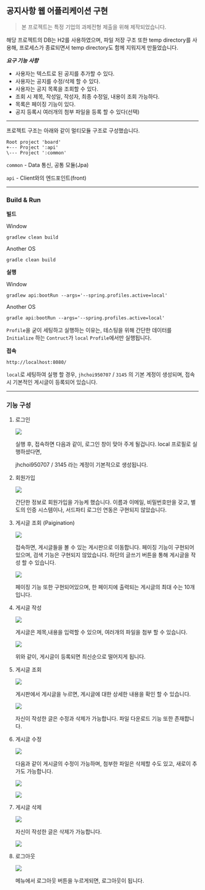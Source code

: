 ## 공지사항 웹 어플리케이션 구현

> 본 프로젝트는 특정 기업의 과제전형 제출을 위해 제작되었습니다.



해당 프로젝트의 DB는 H2를 사용하였으며, 파일 저장 구조 또한 temp directory를 사용해, 프로세스가 종료되면서 temp directory도 함께 지워지게 만들었습니다.



***요구 기능 사항***

* 사용자는 텍스트로 된 공지를 추가할 수 있다.
* 사용자는 공지를 수정/삭제 할 수 있다.
* 사용자는 공지 목록을 조회할 수 있다.
* 조회 시 제목, 작성일, 작성자, 최종 수정일, 내용이 조회 가능하다.
* 목록은 페이징 기능이 있다.
* 공지 등록시 여러개의 첨부 파일을 등록 할 수 있다(선택)

---

프로젝트 구조는 아래와 같이 멀티모듈 구조로 구성했습니다.

```shell
Root project 'board'
+--- Project ':api'
\--- Project ':common'
```

`common` - Data 통신, 공통 모듈(Jpa)

`api` - Client와의 엔드포인트(front)

---

### Build & Run

**빌드**

Window

```shell
gradlew clean build
```

Another OS

```shell
gradle clean build
```

**실행**

Window

```shell
gradlew api:bootRun --args='--spring.profiles.active=local'
```

Another OS

```shell
gradle api:bootRun --args='--spring.profiles.active=local'
```

`Profile`을  굳이 세팅하고 실행하는 이유는, 테스팅을 위해 간단한 데이터를 `Initialize` 하는 `Contruct`가 `local` `Profile`에서만 실행됩니다.

**접속**

```shell
http://localhost:8080/
```

`local`로 세팅하여 실행 할 경우, `jhchoi950707` / `3145` 의 기본 계정이 생성되며, 접속시 기본적인 게시글이 등록되어 있습니다.

---

### 기능 구성



1. 로그인

   ![](./img/login.png)

   실행 후, 접속하면 다음과 같이, 로그인 창이 맞아 주게 될겁니다. local 프로필로 실행하셨다면, 

   jhchoi950707 / 3145 라는 계정이 기본적으로 생성됩니다.

2. 회원가입

   ![](./img/signUp.png)

   간단한 정보로 회원가입을 가능케 했습니다. 이름과 이메일, 비밀번호만을 갖고, 별도의 인증 시스템이나, 서드파티 로그인 연동은 구현되지 않았습니다.

3. 게시글 조회 (Paigination)

   ![](./img/index.png)

   접속하면, 게시글들을 볼 수 있는 게시판으로 이동합니다. 페이징 기능이 구현되어 있으며, 검색 기능은 구현되지 않았습니다. 하단의 글쓰기 버튼을 통해 게시글을 작성 할 수 있습니다.

   

   ![](./img/페이징.png)

   페이징 기능 또한 구현되어있으며, 한 페이지에 출력되는 게시글의 최대 수는 10개입니다.

   

4. 게시글 작성

   ![](./img/write.png)

   게시글은 제목,내용을 입력할 수 있으며, 여러개의 파일을 첨부 할 수 있습니다.

   ![](./img/작성완료.png)

   위와 같이, 게시글이 등록되면 최신순으로 떨어지게 됩니다.

5. 게시글 조회

   ![](./img/게시글조회1.png)

   게시판에서 게시글을 누르면, 게시글에 대한 상세한 내용을 확인 할 수 있습니다.

   ![](./img/게시글조회2.png)

   자신이 작성한 글은 수정과 삭제가 가능합니다. 파일 다운로드 기능 또한 존재합니다.

6. 게시글 수정

   ![](./img/게시글수정1.png)

   다음과 같이 게시글의 수정이 가능하며, 첨부한 파일은 삭제할 수도 있고, 새로이 추가도 가능합니다.

   ![](./img/게시글수정2.png)

   ![](./img/게시글수정3.png)

   

7. 게시글 삭제

   ![](./img/게시글삭제1.png)

   자신이 작성한 글은 삭제가 가능합니다.

   ![](./img/게시글삭제2.png)

   

8. 로그아웃

   ![](./img/로그아웃1.png)

   메뉴에서 로그아웃 버튼을 누르게되면, 로그아웃이 됩니다.